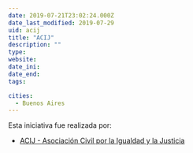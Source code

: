 ```yaml
---
date: 2019-07-21T23:02:24.000Z
date_last_modified: 2019-07-29
uid: acij
title: "ACIJ"
description: ""
type: 
website: 
date_ini: 
date_end: 
tags:

cities: 
  - Buenos Aires
---
```


Esta iniciativa fue realizada por:

- [ACIJ - Asociación Civil por la Igualdad y la Justicia](/i/asociacion-civil-por-la-igualdad-y-la-justicia-arg.html)
